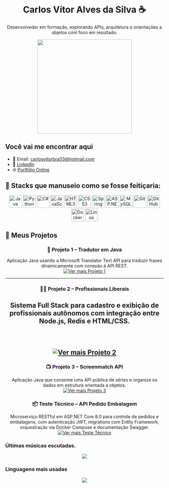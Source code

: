 <h1 align="center">Carlos Vítor Alves da Silva ☕</h1>

<p align="center">
  Desenvolvedor em formação, explorando APIs, arquitetura e orientações a objetos com foco em resultado.
</p>

<p align="center">
  <img src="https://media.giphy.com/media/RbDKaczqWovIugyJmW/giphy.gif" width="300" />
</p>

## Você vai me encontrar aqui

- 📧 Email: carlosvitorbra03@hotmail.com  
- 💼 [LinkedIn](https://www.linkedin.com/in/carlos-vitor-alves-da-silva/)  
- 🌐 [Portfólio Online](https://meu-portifolio-i1b6.vercel.app/)


## 🧠  Stacks que manuseio como se fosse feitiçaria:
<div align="center">

<!-- Linguagens de programação -->
<img src="https://cdn.jsdelivr.net/gh/devicons/devicon/icons/java/java-original.svg" title="Java" width="40" />
<img src="https://cdn.jsdelivr.net/gh/devicons/devicon/icons/python/python-original.svg" title="Python" width="40" />
<img src="https://cdn.jsdelivr.net/gh/devicons/devicon/icons/csharp/csharp-original.svg" title="C#" width="40" />
<img src="https://cdn.jsdelivr.net/gh/devicons/devicon/icons/javascript/javascript-original.svg" title="JavaScript" width="40" />

<!-- Front-end -->
<img src="https://cdn.jsdelivr.net/gh/devicons/devicon/icons/html5/html5-original.svg" title="HTML5" width="40" />
<img src="https://cdn.jsdelivr.net/gh/devicons/devicon/icons/css3/css3-original.svg" title="CSS3" width="40" />

<!-- Back-end / frameworks -->
<img src="https://cdn.jsdelivr.net/gh/devicons/devicon/icons/spring/spring-original.svg" title="Spring Boot" width="40" />
<img src="https://cdn.jsdelivr.net/gh/devicons/devicon/icons/dot-net/dot-net-original.svg" title="ASP.NET" width="40" />

<!-- Banco de dados -->
<img src="https://cdn.jsdelivr.net/gh/devicons/devicon/icons/mysql/mysql-original.svg" title="MySQL" width="40" />

<!-- DevOps / ferramentas -->
<img src="https://cdn.jsdelivr.net/gh/devicons/devicon/icons/git/git-original.svg" title="Git" width="40" />
<img src="https://cdn.jsdelivr.net/gh/devicons/devicon/icons/github/github-original.svg" title="GitHub" width="40" />
<img src="https://cdn.jsdelivr.net/gh/devicons/devicon/icons/docker/docker-original.svg" title="Docker" width="40" />
<img src="https://cdn.jsdelivr.net/gh/devicons/devicon/icons/linux/linux-original.svg" title="Linux" width="40" />

</div>

## 🚀 Meus Projetos

<div align="center">

### 🎯 Projeto 1 – Tradutor em Java
Aplicação Java usando a Microsoft Translator Text API para traduzir frases dinamicamente com conexão à API REST.
<br>
<a href="https://github.com/carlosvt777/Tradutor_Projeto" target="_blank">
  <img src="https://img.shields.io/badge/Ver%20mais-gray?style=for-the-badge&logo=github" alt="Ver mais Projeto 1"/>
</a>

---

### 🧑‍💻 Projeto 2 – Profissionais Liberais  
Sistema Full Stack para cadastro e exibição de profissionais autônomos com integração entre Node.js, Redis e HTML/CSS.  
<br>  
<a href="https://github.com/carlosvt777/Profissionais_Liberais" target="_blank">  
  <img src="https://img.shields.io/badge/Ver%20mais-gray?style=for-the-badge&logo=github" alt="Ver mais Projeto 2"/>  
</a>  
---

### 📺 Projeto 3 – Screenmatch API
Aplicação Java que consome uma API pública de séries e organiza os dados em estrutura orientada a objetos.
<br>
<a href="https://github.com/carlosvt777/screenmatch-sem-web" target="_blank">
  <img src="https://img.shields.io/badge/Ver%20mais-gray?style=for-the-badge&logo=github" alt="Ver mais Projeto 3"/>
</a>

### 📦 Teste Técnico – API Pedido Embalagem
Microserviço RESTful em ASP.NET Core 8.0 para controle de pedidos e embalagens, com autenticação JWT, migrations com Entity Framework, orquestração via Docker Compose e documentação Swagger.
<br>
<a href="https://github.com/carlosvt777/api-pedido-embalagem" target="_blank">
  <img src="https://img.shields.io/badge/Ver%20mais-gray?style=for-the-badge&logo=github" alt="Ver mais Teste Técnico"/>
</a>



</div>


### Últimas músicas escutadas.
<p align="center">
  <img src="https://spotify-recently-played-readme.vercel.app/api?user=zflz2l109x3a9xgk33tz47upj&count=3&width=600" />
</p>


### Linguagens mais usadas
<p align="center">
  <img src="https://github-readme-stats.vercel.app/api/top-langs/?username=carlosvt777&hide=html&layout=compact&theme=default" />
</p>






